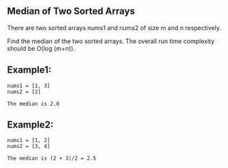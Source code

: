 ## Median of Two Sorted Arrays

There are two sorted arrays nums1 and nums2 of size m and n respectively.

Find the median of the two sorted arrays. The overall run time complexity should be O(log (m+n)).

## Example1:
```
nums1 = [1, 3]
nums2 = [2]

The median is 2.0
```

## Example2:
```
nums1 = [1, 2]
nums2 = [3, 4]

The median is (2 + 3)/2 = 2.5
```

